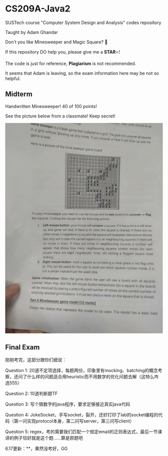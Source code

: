 # CS209A-Java2
SUSTech course "Computer System Design and Analysis" codes repository

Taught by Adam Ghandar

Don't you like Minesweeper and Magic Square? 🐶

If this repository DO help you, please give me a **STAR**:star:!

The code is just for reference, **Plagiarism** is not recommended.

It seems that Adam is leaving, so the exam information here may be not so helpful.



## Midterm

Handwritten Minesweeper! 40 of 100 points!

See the picture below from a classmate! Keep secret!

![img](./java2midterm.jpg)



## Final Exam

刚刚考完，这部分跟你们细说：

Question 1: 20道不定项选择，每题两份，印象里有mocking、batching的概念考察，还问了什么样的问题适合用heuristic而不用数学的优化问题去解（这特么咋选555）

Question 2: 10道判断题TF

Question 3: 写个猜数字的java程序，要求足够接近真实java代码

Question 4: JokeSocket，手写socket，裂开，还好打印了lab的socket编程的代码（第一问实现protocol本身，第二问写server，第三问写client）

Question 5: regex，考的需要我们匹配一个规定email的正则表达式，最后一节课讲的例子恰好就是这个题……算是原题吧

6.17更新：\*\*，果然没考好，GG

